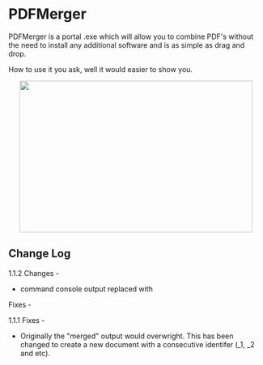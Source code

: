 # PDFMerger

PDFMerger is a portal .exe which will allow you to combine PDF's without the need to install any additional software and is as simple as drag and drop.

How to use it you ask, well it would easier to show you. 
<p align="center">
  <img width="460" height="300" src="mi/recording.mp4">
</p>


## Change Log

1.1.2
Changes - 
* command console output replaced with 

Fixes -



1.1.1
Fixes - 
* Originally the "merged" output would overwright. This has been changed to create a new document with a consecutive identifer (_1, _2 and etc).
